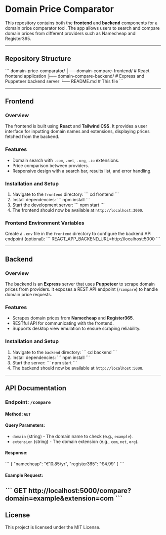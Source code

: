 # **Domain Price Comparator**

This repository contains both the **frontend** and **backend** components for a domain price comparator tool. The app allows users to search and compare domain prices from different providers such as Namecheap and Register365.

---

## **Repository Structure**

\```
domain-price-comparator/
├── domain-compare-frontend/          # React frontend application
├── domain-compare-backend/           # Express and Puppeteer backend server
└── README.md          # This file
\```

---

## **Frontend**

### **Overview**
The frontend is built using **React** and **Tailwind CSS**. It provides a user interface for inputting domain names and extensions, displaying prices fetched from the backend.

### **Features**
- Domain search with `.com`, `.net`, `.org`, `.io` extensions.
- Price comparison between providers.
- Responsive design with a search bar, results list, and error handling.

### **Installation and Setup**
1. Navigate to the `frontend` directory:
   \```
   cd frontend
   \```
2. Install dependencies:
   \```
   npm install
   \```
3. Start the development server:
   \```
   npm start
   \```
4. The frontend should now be available at `http://localhost:3000`.

### **Frontend Environment Variables**
Create a `.env` file in the `frontend` directory to configure the backend API endpoint (optional):
\```
REACT_APP_BACKEND_URL=http://localhost:5000
\```

---

## **Backend**

### **Overview**
The backend is an **Express** server that uses **Puppeteer** to scrape domain prices from providers. It exposes a REST API endpoint (`/compare`) to handle domain price requests.

### **Features**
- Scrapes domain prices from **Namecheap** and **Register365**.
- RESTful API for communicating with the frontend.
- Supports desktop view emulation to ensure scraping reliability.

### **Installation and Setup**
1. Navigate to the `backend` directory:
   \```
   cd backend
   \```
2. Install dependencies:
   \```
   npm install
   \```
3. Start the server:
   \```
   npm start
   \```
4. The backend should now be available at `http://localhost:5000`.

---

## **API Documentation**

### **Endpoint:** `/compare`
#### **Method:** `GET`

#### **Query Parameters:**
- `domain` (string) - The domain name to check (e.g., `example`).
- `extension` (string) - The domain extension (e.g., `com`, `net`, `org`).

#### **Response:**
\```
{
  "namecheap": "€10.85/yr",
  "register365": "€4.99"
}
\```

#### **Example Request:**
\```
GET http://localhost:5000/compare?domain=example&extension=com
\```
---

## **License**
This project is licensed under the MIT License.

